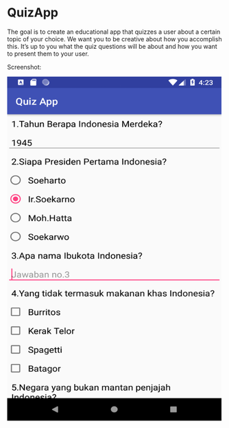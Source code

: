 # QuizApp
The goal is to create an educational app that quizzes a user about a certain topic of your choice. We want you to be creative about how you accomplish this. It’s up to you what the quiz questions will be about and how you want to present them to your user.

Screenshot: 


<img src="https://github.com/rizalzaenal/QuizApp/blob/master/Screenshot_1536916982.png" width="500" height="800">
